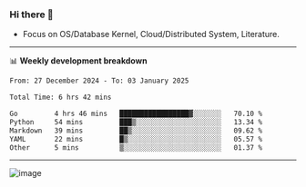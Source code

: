 ### Hi there 👋
<!-- * Daily Meditation via Leetcode/Competitive-Programming. -->
* Focus on OS/Database Kernel, Cloud/Distributed System, Literature.

-------

📊 **Weekly development breakdown**
<!--START_SECTION:waka-->

```txt
From: 27 December 2024 - To: 03 January 2025

Total Time: 6 hrs 42 mins

Go         4 hrs 46 mins   █████████████████▓░░░░░░░   70.10 %
Python     54 mins         ███▒░░░░░░░░░░░░░░░░░░░░░   13.34 %
Markdown   39 mins         ██▒░░░░░░░░░░░░░░░░░░░░░░   09.62 %
YAML       22 mins         █▒░░░░░░░░░░░░░░░░░░░░░░░   05.57 %
Other      5 mins          ▒░░░░░░░░░░░░░░░░░░░░░░░░   01.37 %
```

<!--END_SECTION:waka-->

-------

<!-- [![Leetcode Stats](https://leetcard.jacoblin.cool/hzhang413?font=Fira+Mono)](https://leetcode.com/fxrc) -->
![image](./cyberpunk-ghost-in-the-shell.gif)
<!--![image](./gis-archive.png)-->
